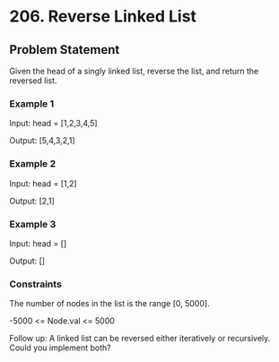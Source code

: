 # 206. Reverse Linked List

## Problem Statement

Given the head of a singly linked list, reverse the list, and return the reversed list.

### Example 1

[](./Example-1.jpg)

Input: head = [1,2,3,4,5]

Output: [5,4,3,2,1]

### Example 2

[](./Example-2.jpg)

Input: head = [1,2]

Output: [2,1]

### Example 3

Input: head = []

Output: []

### Constraints

The number of nodes in the list is the range [0, 5000].

-5000 <= Node.val <= 5000

Follow up: A linked list can be reversed either iteratively or recursively. Could you implement both?

